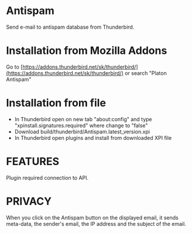 Antispam
========
Send e-mail to antispam database from Thunderbird.

Installation from Mozilla Addons
================================
Go to [https://addons.thunderbird.net/sk/thunderbird/](https://addons.thunderbird.net/sk/thunderbird/) or search "Platon Antispam"

Installation from file
======================
* In Thunderbird open on new tab "about:config" and type "xpinstall.signatures.required" where change to "false"
* Download build/thunderbird/Antispam.latest_version.xpi
* In Thunderbird open plugins and install from downloaded XPI file

FEATURES
========
Plugin required connection to API.

PRIVACY
=======
When you click on the Antispam button on the displayed email, it sends meta-data, the sender's email, the IP address and the subject of the email.

